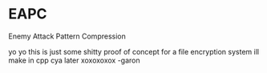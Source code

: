 # EAPC
Enemy Attack Pattern Compression

yo yo this is just some shitty proof of concept for a file encryption system ill make in cpp
cya later xoxoxoxox -garon
